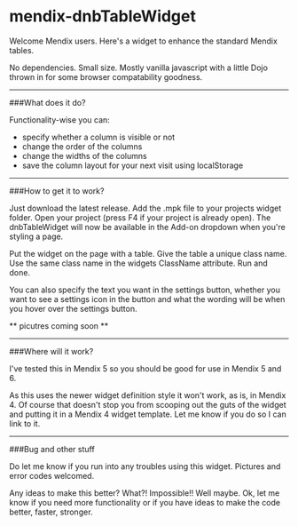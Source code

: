# mendix-dnbTableWidget

Welcome Mendix users. Here's a widget to enhance the standard Mendix tables. 

No dependencies. Small size. Mostly vanilla javascript with a little Dojo thrown in for some browser compatability goodness.

------
###What does it do?

Functionality-wise you can:
- specify whether a column is visible or not
- change the order of the columns
- change the widths of the columns
- save the column layout for your next visit using localStorage

------
###How to get it to work?

Just download the latest release. Add the .mpk file to your projects widget folder. Open your project (press F4 if your project is already open). The dnbTableWidget will now be available in the Add-on dropdown when you're styling a page.

Put the widget on the page with a table. Give the table a unique class name. Use the same class name in the widgets ClassName attribute. Run and done.

You can also specify the text you want in the settings button, whether you want to see a settings icon in the button and what the wording will be when you hover over the settings button.

** picutres coming soon **

------
###Where will it work?

I've tested this in Mendix 5 so you should be good for use in Mendix 5 and 6. 

As this uses the newer widget definition style it won't work, as is, in Mendix 4. Of course that doesn't stop you from scooping out the guts of the widget and putting it in a Mendix 4 widget template. Let me know if you do so I can link to it.

------
###Bug and other stuff

Do let me know if you run into any troubles using this widget. Pictures and error codes welcomed.

Any ideas to make this better? What?! Impossible!! Well maybe. Ok, let me know if you need more functionality or if you have ideas to make the code better, faster, stronger.
